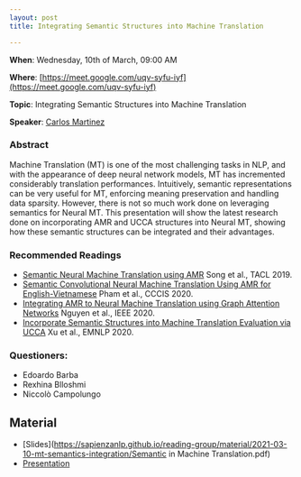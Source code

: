 ```yaml
---
layout: post
title: Integrating Semantic Structures into Machine Translation

---
```

**When**:  Wednesday, 10th of March, 09:00 AM

**Where**: [https://meet.google.com/uqv-syfu-iyf](https://meet.google.com/uqv-syfu-iyf)

**Topic**: Integrating Semantic Structures into Machine Translation

           
**Speaker**: 
[Carlos Martinez](https://twitter.com/CarlosMalaga26)

### Abstract
Machine Translation (MT) is one of the most challenging tasks in NLP, and with the appearance of deep neural network models, MT has incremented considerably translation performances. Intuitively, semantic representations can be very useful for MT, enforcing meaning preservation and handling data sparsity. However, there is not so much work done on leveraging semantics for Neural MT. This presentation will show the latest research done on incorporating AMR and UCCA structures into Neural MT, showing how these semantic structures can be integrated and their advantages.

### Recommended Readings
- [Semantic Neural Machine Translation using AMR](https://www.aclweb.org/anthology/Q19-1002.pdf) Song et al., TACL 2019.
- [Semantic Convolutional Neural Machine Translation Using AMR for English-Vietnamese](https://dl.acm.org/doi/pdf/10.1145/3418994.3419000?casa_token=lSsBGrF_lXMAAAAA:SVbD4b0e-1SR66SvKA3RJ956dTVfUu3-JW_fPxV5Ou6xteKBIzW1VktHqINYz9lXXhe3oROscGCPxw) Pham et al., CCCIS 2020.
- [Integrating AMR to Neural Machine Translation using Graph Attention Networks](https://ieeexplore.ieee.org/document/9335896) Nguyen et al., IEEE 2020.
- [Incorporate Semantic Structures into Machine Translation Evaluation via UCCA](https://www.aclweb.org/anthology/2020.wmt-1.104.pdf) Xu et al., EMNLP 2020.

### Questioners:
- Edoardo Barba
- Rexhina Blloshmi
- Niccolò Campolungo

## Material
- [Slides](https://sapienzanlp.github.io/reading-group/material/2021-03-10-mt-semantics-integration/Semantic in Machine Translation.pdf)
- [Presentation](https://drive.google.com/file/d/1XVtSx7c2uvFuRUB57HSkIbvZtLnyT1kO/view?usp=sharing)
